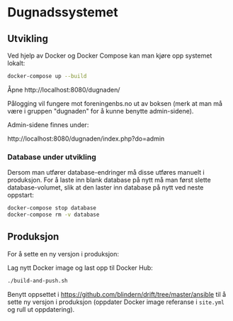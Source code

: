 # Dugnadssystemet

## Utvikling

Ved hjelp av Docker og Docker Compose kan man kjøre opp systemet lokalt:

```bash
docker-compose up --build
```

Åpne http://localhost:8080/dugnaden/

Pålogging vil fungere mot foreningenbs.no ut av boksen (merk at man må være
i gruppen "dugnaden" for å kunne benytte admin-sidene).

Admin-sidene finnes under:

http://localhost:8080/dugnaden/index.php?do=admin

### Database under utvikling

Dersom man utfører database-endringer må disse utføres manuelt i produksjon.
For å laste inn blank database på nytt må man først slette database-volumet,
slik at den laster inn database på nytt ved neste oppstart:

```bash
docker-compose stop database
docker-compose rm -v database
```

## Produksjon

For å sette en ny versjon i produksjon:

Lag nytt Docker image og last opp til Docker Hub:

```bash
./build-and-push.sh
```

Benytt oppsettet i https://github.com/blindern/drift/tree/master/ansible
til å sette ny versjon i produksjon (oppdater Docker image referanse i
`site.yml` og rull ut oppdatering).
